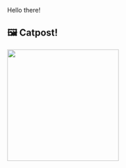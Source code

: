 Hello there!



## 🖼️ Catpost!

<sub>
    <img src="https://cdn2.thecatapi.com/images/13m.gif" height="256">
</sub>

